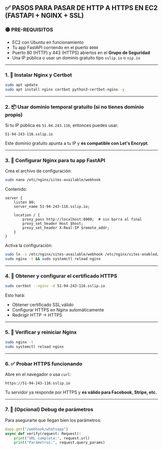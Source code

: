 ## ✅ PASOS PARA PASAR DE HTTP A HTTPS EN EC2 (FASTAPI + NGINX + SSL)

### 🟡 PRE-REQUISITOS

* EC2 con Ubuntu en funcionamiento
* Tu app FastAPI corriendo en el puerto `8000`
* Puerto 80 (HTTP) y 443 (HTTPS) abiertos en el **Grupo de Seguridad**
* Una IP pública o usar un dominio gratuito tipo `sslip.io` o `nip.io`

---

### 1. 🔧 **Instalar Nginx y Certbot**

```bash
sudo apt update
sudo apt install nginx certbot python3-certbot-nginx -y
```

---

### 2. 📦 **Usar dominio temporal gratuito (si no tienes dominio propio)**

Si tu IP pública es `51.94.243.116`, entonces puedes usar:

```
51-94-243-116.sslip.io
```

Este dominio gratuito apunta a tu IP y **es compatible con Let's Encrypt**.

---

### 3. 🧱 **Configurar Nginx para tu app FastAPI**

Crea el archivo de configuración:

```bash
sudo nano /etc/nginx/sites-available/webhook
```

Contenido:

```nginx
server {
    listen 80;
    server_name 51-94-243-116.sslip.io;

    location / {
        proxy_pass http://localhost:8000;  # sin barra al final
        proxy_set_header Host $host;
        proxy_set_header X-Real-IP $remote_addr;
    }
}
```

Activa la configuración:

```bash
sudo ln -s /etc/nginx/sites-available/webhook /etc/nginx/sites-enabled/
sudo nginx -t && sudo systemctl reload nginx
```

---

### 4. 🔐 **Obtener y configurar el certificado HTTPS**

```bash
sudo certbot --nginx -d 51-94-243-116.sslip.io
```

Esto hará:

* Obtener certificado SSL válido
* Configurar HTTPS en Nginx automáticamente
* Redirigir HTTP → HTTPS

---

### 5. 🔄 **Verificar y reiniciar Nginx**

```bash
sudo nginx -t
sudo systemctl reload nginx
```

---

### 6. ✅ **Probar HTTPS funcionando**

Abre en el navegador o usa `curl`:

```
https://51-94-243-116.sslip.io
```

Tu servidor ya responde por HTTPS y **es válido para Facebook, Stripe, etc.**

---

### 7. 🧪 **(Opcional) Debug de parámetros**

Para asegurarte que llegan bien los parámetros:

```python
@app.get("/webhook/whatsapp")
async def verify(request: Request):
    print("URL completa:", request.url)
    print("Parámetros:", request.query_params)
```

